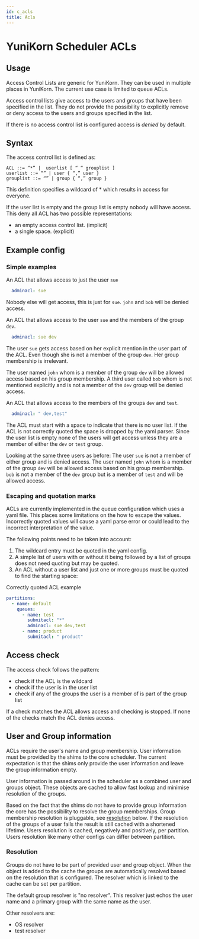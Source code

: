 ```yaml
---
id: c_acls
title: Acls
---
```


<!--
Licensed to the Apache Software Foundation (ASF) under one
or more contributor license agreements.  See the NOTICE file
distributed with this work for additional information
regarding copyright ownership.  The ASF licenses this file
to you under the Apache License, Version 2.0 (the
"License"); you may not use this file except in compliance
with the License.  You may obtain a copy of the License at

  http://www.apache.org/licenses/LICENSE-2.0

Unless required by applicable law or agreed to in writing,
software distributed under the License is distributed on an
"AS IS" BASIS, WITHOUT WARRANTIES OR CONDITIONS OF ANY
KIND, either express or implied.  See the License for the
specific language governing permissions and limitations
under the License.
-->

# YuniKorn Scheduler ACLs

## Usage
Access Control Lists are generic for YuniKorn.
They can be used in multiple places in YuniKorn.
The current use case is limited to queue ACLs.

Access control lists give access to the users and groups that have been specified in the list.
They do not provide the possibility to explicitly remove or deny access to the users and groups specified in the list.

If there is no access control list is configured access is *denied* by default.

## Syntax
The access control list is defined as:
```
ACL ::= “*” |  userlist [ “ “ grouplist ]
userlist ::= “” | user { “,” user }
grouplist ::= “” | group { “,” group }
```

This definition specifies a wildcard of * which results in access for everyone.

If the user list is empty and the group list is empty nobody will have access.
This deny all ACL has two possible representations:
* an empty access control list. (implicit)
* a single space. (explicit)

## Example config

### Simple examples
An ACL that allows access to just the user `sue`
```yaml
  adminacl: sue
```
Nobody else will get access, this is just for `sue`.
`john` and `bob` will be denied access.

An ACL that allows access to the user `sue` and the members of the group `dev`.
```yaml
  adminacl: sue dev
```
The user `sue` gets access based on her explicit mention in the user part of the ACL.
Even though she is not a member of the group `dev`. Her group membership is irrelevant.

The user named `john` whom is a member of the group `dev` will be allowed access based on his group membership.
A third user called `bob` whom is not mentioned explicitly and is not a member of the `dev` group will be denied access.

An ACL that allows access to the members of the groups `dev` and `test`.
```yaml
  adminacl: " dev,test"
```
The ACL must start with a space to indicate that there is no user list.
If the ACL is not correctly quoted the space is dropped by the yaml parser.
Since the user list is empty none of the users will get access unless they are a member of either the `dev` or `test` group.

Looking at the same three users as before:
The user `sue` is not a member of either group and is denied access.
The user named `john` whom is a member of the group `dev` will be allowed access based on his group membership.
`bob` is not a member of the `dev` group but is a member of `test` and will be allowed access.

### Escaping and quotation marks
ACLs are currently implemented in the queue configuration which uses a yaml file.
This places some limitations on the how to escape the values.
Incorrectly quoted values will cause a yaml parse error or could lead to the incorrect interpretation of the value.

The following points need to be taken into account:
1. The wildcard entry must be quoted in the yaml config.
1. A simple list of users with or without it being followed by a list of groups does not need quoting but may be quoted.
1. An ACL without a user list and just one or more groups must be quoted to find the starting space:

Correctly quoted ACL example
```yaml
partitions:
  - name: default
    queues:
      - name: test
        submitacl: "*"
        adminacl: sue dev,test
      - name: product
        submitacl: " product"
```

## Access check
The access check follows the pattern:
* check if the ACL is the wildcard
* check if the user is in the user list
* check if any of the groups the user is a member of is part of the group list

If a check matches the ACL allows access and checking is stopped.
If none of the checks match the ACL denies access.

## User and Group information
ACLs require the user's name and group membership.
User information must be provided by the shims to the core scheduler.
The current expectation is that the shims only provide the user information and leave the group information empty.

User information is passed around in the scheduler as a combined user and groups object.
These objects are cached to allow fast lookup and minimise resolution of the groups.

Based on the fact that the shims do not have to provide group information the core has the possibility to resolve the group memberships.
Group membership resolution is pluggable, see [resolution](#resolution) below.
If the resolution of the groups of a user fails the result is still cached with a shortened lifetime.
Users resolution is cached, negatively and positively, per partition.
Users resolution like many other configs can differ between partition.

### Resolution
Groups do not have to be part of provided user and group object.
When the object is added to the cache the groups are automatically resolved based on the resolution that is configured.
The resolver which is linked to the cache can be set per partition.

The default group resolver is "no resolver".
This resolver just echos the user name and a primary group with the same name as the user.

Other resolvers are:
* OS resolver
* test resolver
